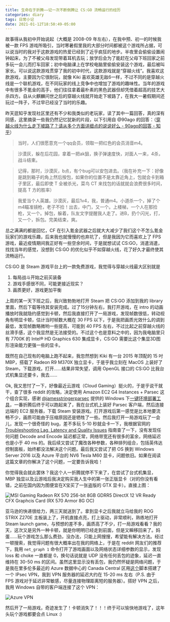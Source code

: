 ```yaml
---
title: 生命在于折腾——记一次不断倒腾让 CS:GO 流畅运行的经历
categories: diary
tags: 日常小记
date: 2021-01-12T18:50:49-05:00
---
```


故事得从我初中开始说起（大概是 2008-09 年左右），在我中预、初一的时候我被一款 FPS 游戏所吸引，当时寒暑假里我的大部分时间都被这个游戏所占据，可以说当时的我对于这款游戏的热爱已经到了近乎疯狂的地步。半夜里会偷偷设置闹钟起床，为了不被父母发现带着耳机去玩；放学后会为了能赶在父母下班回家之前多玩一会儿而打车回家；初中电脑课上在学校电脑里偷偷安装这个游戏，最后被叫家长。可以说这款游戏贯穿了我的初中时代，这款游戏就是“穿越火线”。我喜欢这款游戏，主要因为它很耐玩，就像 Kiki 喜欢英雄无敌6一样，不过不同的是穿越火线是一个联机游戏，在不同玩家的线上竞争中也增加了游戏的趣味性。当年的游戏中有很多不氪金的高手，他们往往拿着最朴素的黑色武器但却凭借着超高的技艺大杀四方。自从火麒麟问世之后的穿越火线就开始走下坡路了，在我大一暑假期间还玩过一阵子，不过早已经没了当时的乐趣。

昨天逛知乎发现社区里还有不少和我类似的老玩家，读了其中一篇回答，真的深有同感，这里摘录一些我仍然记忆犹新的片段，以下引用自 @90ago 的回答：（[穿越火线为什么走下坡路了？请从多个方面详细点的说说好么 - 90ago的回答 - 知乎](https://www.zhihu.com/question/31731341/answer/55840095)）

> 当时，人们很愿意充一个qq会员，领取一把红色的会员消音m4。

> 沙漠灰，躲在后花园，拿着一把ak狙，换子弹速度快，对面人一来，4杀，战斗结束。

> 记得，那时，沙漠灰，b点，有个bug可以安包进去。（我在补充一下：好像是跳到箱子的角上然后按包，如果你的位置不是太靠近角上，包就会卡到箱子里区，最后即使 T 全被杀光，菜鸟 CT 来找包的话就就会浪费很多时间，提高 T 方的胜率）

> 我爱当个人英雄。沙漠灰，最后1v4，我，普通m4。小道杀一个，掉了个m4瞄准镜枪，老子不捡！出去，中门，又一个。上楼梯，一个人在那捡枪，又一个。掉包，躲着，队友文字提醒我人走了。进B，扔个闪光，打，又一个，拆包。完美结束，爽。

总之满满的都是回忆，CF 在引入氪金武器之后就大大减少了我们这个不怎么氪金玩家们的游戏乐趣，后来我也就慢慢的也弃坑了，但是我因为它而喜欢上了 FPS 游戏，最近疫情期间我正好有一些空余时间，于是就想试试 CS:GO，消遣消遣，找找当年的感觉，没想到 CS:GO 的优化似乎不如穿越火线，花了好久才最终使其流畅运行。

CS:GO 是 Steam 游戏平台上的一款免费游戏，我觉得与穿越火线最大区别就是

1. 每局战斗开始之前买装备
2. 游戏手感很不同，可能更接近现实？
3. 画质更好，游戏更加平衡

上周的某一天下班之后，我兴致勃勃地打开 Steam 把 CS:GO 添加到我的 library 里面，然后下载等待其安装完成。过了15分钟左右，我打开游戏，在 intro 的动画播放时我就隐约感觉到卡顿，然后我直接打开了一局游戏，发现帧数很低，转动视角有明显卡顿，估计当时帧数大概在 30 FPS 以下，于是我把画质光效什么的调到最低，发现帧数略微哟一些提高，可能到 40 FPS 左右，不过比起之前穿越火线的丝滑手感，这个我显然是无法接受的。不过这个也是意料之中的，因为我电脑里只有 7700K 的 Intel® HD Graphics 630 集成显卡，CS:GO 需要比这个集显3D图形渲染能力更强一些的显卡。

既然在自己现有的电脑上跑不起来，我忽然想到 Kiki 有一台 2015 年顶配的 15 吋 MBP，搭载了 Radeon R9 M370X 独立显卡，于是乎我立刻在 MacOS 上装好了 Steam，下载游戏，打开……结果非常失望，调用 OpenGL 接口的 CS:GO 比我台式机集显还要卡，我去……

Ok, 我又思忖了一下，好像最近云游戏（Cloud Gaming）挺火的，于是乎说干就干，查了很多 reddit 的攻略，决定使用 Amazon EC2 G4 Instances + Parsec 这个组合实现，感谢 [@jamesstringerparsec](https://github.com/jamesstringerparsec) 提供的 Windows 下[一键环境部署工具](https://github.com/parsec-cloud/Parsec-Cloud-Preparation-Tool)，一番折腾后终于可以跑起来了，我在台式机上装好 Parsec 客户端，然后连接远端的 EC2 服务器，下载 Steam 安装游戏。打开游戏后第一感觉是比本地要流畅不少，画质可能由于压缩原因还是牺牲了一些。然后我打开一局游戏玩了一会儿，发现一个很奇怪的 bug，差不多玩 5-10 秒就会卡一下，我根据官网的 [Troubleshooting Lag, Latency and Quality Issues](https://support.parsec.app/hc/en-us/articles/115002683371-Troubleshooting-Lag-Latency-and-Quality-Issues) 指南查了一下，没有发现任何问题 Decode and Encode 延迟都正常，网络带宽还有很多的富余，网络延迟也是小于 40 ms 的。我后续又尝试了魔改各种参数，各种排列组合，包括英伟达控制面板，始终都没法解决这个问题。最后我又尝试了把 OS 换到 Windows Server 2016 以及 Azure 平台的 NV6 Tesla M60 显卡，问题依旧。如果在阅读这篇文章的你解决了这个问题，一定要告诉我哈！

你觉得我会就此罢休？我这个人一折腾就停不下来了，在尝试了台式机集显，MBP 独显以及云游戏后我决定购买我人生中的第一张正版显卡（对的你没有看错，之前在国内因为图便宜在X宝买了一张盗版的 GTX 显卡）。直接上图：

![MSI Gaming Radeon RX 570 256-bit 8GB GDRR5 DirectX 12 VR Ready CFX Graphcis Card (RX 570 Armor 8G OC)](/mdres/posts/2021/rx570.jpg)

亚马逊的快递很给力，两三天就送到了。拿到显卡之后我就立马给我的 ROG STRIX Z270E 主板装上了，开机直接点亮，打上驱动，非常顺利，熟练地打开 Steam launch game，与预想的差不多，画质高了不少，打一局游戏看看？我的天，这次又是另外一种卡顿，就是你明明已经走到前面，但是又瞬移回来了。妈蛋……玩个游戏怎么那么费劲，没办法，只能上网搜搜，希望能有解决方法。经过一顿搜索，我觉得问题有很大概率出在我的网络上，于是在 reddit 网友们的推荐下，我用 `net_graph 1` 命令打开了游戏画面以及网络状态详细参数的显示，发现 loss 和 choke 一直都是 0，换句话说就是 UDP 没有任何丢包的迹象，延迟一直维持在 30-50 ms 的区间。虽然这里显示没有丢包，我仍然怀疑是网络问题，于是我在里多伦多最近的 Azure 数据中心的 Canada Central 区用[这个](https://github.com/hwdsl2/setup-ipsec-vpn)脚本搭建了一个 IPsec VPN，我到 VPN 服务器的延迟大约在 15-20 ms 左右（P.S. 由于 FPS 游戏对于延迟非常敏感，尽量连接物理距离短的服务器）。搭好 VPN 之后，我用 Windows 自带的客户端连接了这个 VPN：

![Azure VPN](/mdres/posts/2021/azure-vpn.jpg)

然后开了一局游戏，奇迹发生了！卡顿消失了！！！终于可以愉快地游戏了，这年头玩个游戏都要会点 Linux :)

